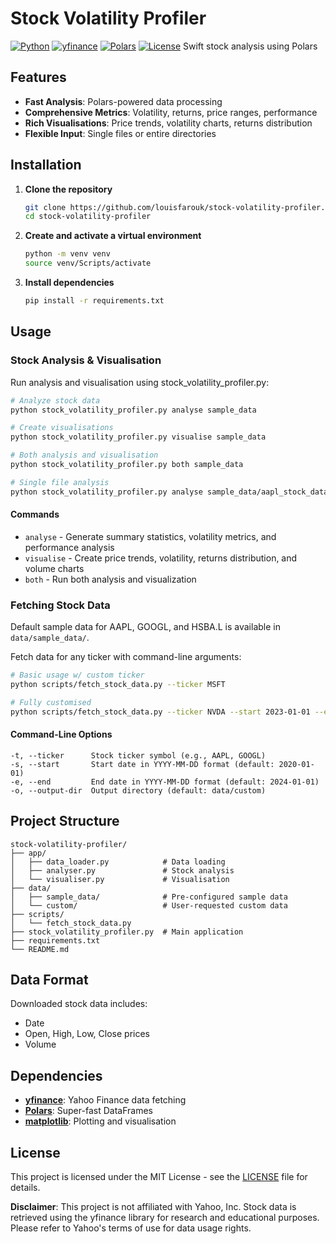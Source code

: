 # Stock Volatility Profiler
[![Python](https://img.shields.io/badge/python-3.10%2B-blue.svg)](https://www.python.org/)
[![yfinance](https://img.shields.io/badge/yfinance-0.2.63-orange.svg)](https://github.com/ranaroussi/yfinance)
[![Polars](https://img.shields.io/badge/Polars-1.31.0-green.svg)](https://github.com/pola-rs/polars)
[![License](https://img.shields.io/badge/License-MIT-blue.svg)](LICENSE)
Swift stock analysis using Polars

## Features
- **Fast Analysis**: Polars-powered data processing
- **Comprehensive Metrics**: Volatility, returns, price ranges, performance
- **Rich Visualisations**: Price trends, volatility charts, returns distribution
- **Flexible Input**: Single files or entire directories

## Installation
1. **Clone the repository**
   ```bash 
   git clone https://github.com/louisfarouk/stock-volatility-profiler.git
   cd stock-volatility-profiler
   ```

2. **Create and activate a virtual environment**
   ```bash 
   python -m venv venv
   source venv/Scripts/activate
   ```

3. **Install dependencies**
   ```bash
   pip install -r requirements.txt
   ```

## Usage

### Stock Analysis & Visualisation

Run analysis and visualisation using stock_volatility_profiler.py:

```bash
# Analyze stock data
python stock_volatility_profiler.py analyse sample_data

# Create visualisations
python stock_volatility_profiler.py visualise sample_data

# Both analysis and visualisation
python stock_volatility_profiler.py both sample_data

# Single file analysis
python stock_volatility_profiler.py analyse sample_data/aapl_stock_data.csv
```

#### Commands
- `analyse` - Generate summary statistics, volatility metrics, and performance analysis
- `visualise` - Create price trends, volatility, returns distribution, and volume charts
- `both` - Run both analysis and visualization

### Fetching Stock Data

Default sample data for AAPL, GOOGL, and HSBA.L is available in `data/sample_data/`.

Fetch data for any ticker with command-line arguments:

```bash
# Basic usage w/ custom ticker
python scripts/fetch_stock_data.py --ticker MSFT

# Fully customised
python scripts/fetch_stock_data.py --ticker NVDA --start 2023-01-01 --end 2024-01-01 --output-dir data/my_stocks
```

#### Command-Line Options
```
-t, --ticker      Stock ticker symbol (e.g., AAPL, GOOGL)
-s, --start       Start date in YYYY-MM-DD format (default: 2020-01-01)
-e, --end         End date in YYYY-MM-DD format (default: 2024-01-01)
-o, --output-dir  Output directory (default: data/custom)
```

## Project Structure
```
stock-volatility-profiler/
├── app/
│   ├── data_loader.py            # Data loading
│   ├── analyser.py               # Stock analysis
│   └── visualiser.py             # Visualisation
├── data/
│   ├── sample_data/              # Pre-configured sample data
│   └── custom/                   # User-requested custom data
├── scripts/
│   └── fetch_stock_data.py
├── stock_volatility_profiler.py  # Main application
├── requirements.txt
└── README.md
```

## Data Format
Downloaded stock data includes:
- Date
- Open, High, Low, Close prices
- Volume

## Dependencies
- [**yfinance**](https://github.com/ranaroussi/yfinance): Yahoo Finance data fetching
- [**Polars**](https://github.com/pola-rs/polars): Super-fast DataFrames
- [**matplotlib**](https://matplotlib.org/): Plotting and visualisation

## License
This project is licensed under the MIT License - see the [LICENSE](LICENSE) file for details.

**Disclaimer**: This project is not affiliated with Yahoo, Inc. Stock data is retrieved using the yfinance library for research and educational purposes. Please refer to Yahoo's terms of use for data usage rights.
